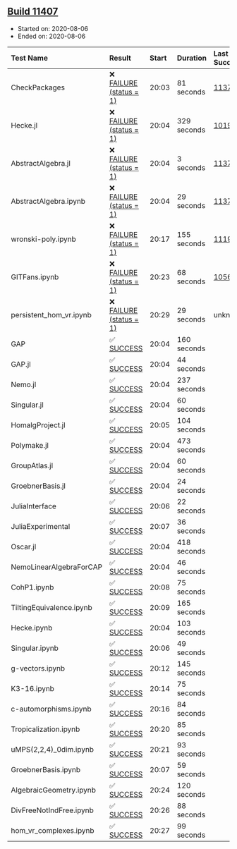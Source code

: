 ## [Build 11407](https://oscarci.mathematik.uni-kl.de/job/oscar/11407/)

* Started on: 2020-08-06
* Ended on: 2020-08-06

| Test Name    | Result | Start | Duration | Last Success | First Failure |
|:-------------|:-------|:------|:---------|:-------------|:--------------|
| CheckPackages | ❌ [FAILURE (status = 1)](https://oscarci.mathematik.uni-kl.de/job/oscar/11407/artifact/logs/build-11407/CheckPackages.log) | 20:03 | 81 seconds | [11376](https://oscarci.mathematik.uni-kl.de/job/oscar/11376/) | [11377](https://oscarci.mathematik.uni-kl.de/job/oscar/11377/) |
| Hecke.jl | ❌ [FAILURE (status = 1)](https://oscarci.mathematik.uni-kl.de/job/oscar/11407/artifact/logs/build-11407/Hecke.jl.log) | 20:04 | 329 seconds | [10197](https://oscarci.mathematik.uni-kl.de/job/oscar/10197/) | [10198](https://oscarci.mathematik.uni-kl.de/job/oscar/10198/) |
| AbstractAlgebra.jl | ❌ [FAILURE (status = 1)](https://oscarci.mathematik.uni-kl.de/job/oscar/11407/artifact/logs/build-11407/AbstractAlgebra.jl.log) | 20:04 | 3 seconds | [11376](https://oscarci.mathematik.uni-kl.de/job/oscar/11376/) | [11377](https://oscarci.mathematik.uni-kl.de/job/oscar/11377/) |
| AbstractAlgebra.ipynb | ❌ [FAILURE (status = 1)](https://oscarci.mathematik.uni-kl.de/job/oscar/11407/artifact/logs/build-11407/AbstractAlgebra.ipynb.log) | 20:04 | 29 seconds | [11376](https://oscarci.mathematik.uni-kl.de/job/oscar/11376/) | [11377](https://oscarci.mathematik.uni-kl.de/job/oscar/11377/) |
| wronski-poly.ipynb | ❌ [FAILURE (status = 1)](https://oscarci.mathematik.uni-kl.de/job/oscar/11407/artifact/logs/build-11407/wronski-poly.ipynb.log) | 20:17 | 155 seconds | [11192](https://oscarci.mathematik.uni-kl.de/job/oscar/11192/) | [11193](https://oscarci.mathematik.uni-kl.de/job/oscar/11193/) |
| GITFans.ipynb | ❌ [FAILURE (status = 1)](https://oscarci.mathematik.uni-kl.de/job/oscar/11407/artifact/logs/build-11407/GITFans.ipynb.log) | 20:23 | 68 seconds | [10566](https://oscarci.mathematik.uni-kl.de/job/oscar/10566/) | [10567](https://oscarci.mathematik.uni-kl.de/job/oscar/10567/) |
| persistent_hom_vr.ipynb | ❌ [FAILURE (status = 1)](https://oscarci.mathematik.uni-kl.de/job/oscar/11407/artifact/logs/build-11407/persistent_hom_vr.ipynb.log) | 20:29 | 29 seconds | unknown | unknown |
| GAP | ✅ [SUCCESS](https://oscarci.mathematik.uni-kl.de/job/oscar/11407/artifact/logs/build-11407/GAP.log) | 20:04 | 160 seconds |  |  |
| GAP.jl | ✅ [SUCCESS](https://oscarci.mathematik.uni-kl.de/job/oscar/11407/artifact/logs/build-11407/GAP.jl.log) | 20:04 | 44 seconds |  |  |
| Nemo.jl | ✅ [SUCCESS](https://oscarci.mathematik.uni-kl.de/job/oscar/11407/artifact/logs/build-11407/Nemo.jl.log) | 20:04 | 237 seconds |  |  |
| Singular.jl | ✅ [SUCCESS](https://oscarci.mathematik.uni-kl.de/job/oscar/11407/artifact/logs/build-11407/Singular.jl.log) | 20:04 | 60 seconds |  |  |
| HomalgProject.jl | ✅ [SUCCESS](https://oscarci.mathematik.uni-kl.de/job/oscar/11407/artifact/logs/build-11407/HomalgProject.jl.log) | 20:05 | 104 seconds |  |  |
| Polymake.jl | ✅ [SUCCESS](https://oscarci.mathematik.uni-kl.de/job/oscar/11407/artifact/logs/build-11407/Polymake.jl.log) | 20:04 | 473 seconds |  |  |
| GroupAtlas.jl | ✅ [SUCCESS](https://oscarci.mathematik.uni-kl.de/job/oscar/11407/artifact/logs/build-11407/GroupAtlas.jl.log) | 20:04 | 60 seconds |  |  |
| GroebnerBasis.jl | ✅ [SUCCESS](https://oscarci.mathematik.uni-kl.de/job/oscar/11407/artifact/logs/build-11407/GroebnerBasis.jl.log) | 20:04 | 24 seconds |  |  |
| JuliaInterface | ✅ [SUCCESS](https://oscarci.mathematik.uni-kl.de/job/oscar/11407/artifact/logs/build-11407/JuliaInterface.log) | 20:06 | 22 seconds |  |  |
| JuliaExperimental | ✅ [SUCCESS](https://oscarci.mathematik.uni-kl.de/job/oscar/11407/artifact/logs/build-11407/JuliaExperimental.log) | 20:07 | 36 seconds |  |  |
| Oscar.jl | ✅ [SUCCESS](https://oscarci.mathematik.uni-kl.de/job/oscar/11407/artifact/logs/build-11407/Oscar.jl.log) | 20:04 | 418 seconds |  |  |
| NemoLinearAlgebraForCAP | ✅ [SUCCESS](https://oscarci.mathematik.uni-kl.de/job/oscar/11407/artifact/logs/build-11407/NemoLinearAlgebraForCAP.log) | 20:04 | 46 seconds |  |  |
| CohP1.ipynb | ✅ [SUCCESS](https://oscarci.mathematik.uni-kl.de/job/oscar/11407/artifact/logs/build-11407/CohP1.ipynb.log) | 20:08 | 75 seconds |  |  |
| TiltingEquivalence.ipynb | ✅ [SUCCESS](https://oscarci.mathematik.uni-kl.de/job/oscar/11407/artifact/logs/build-11407/TiltingEquivalence.ipynb.log) | 20:09 | 165 seconds |  |  |
| Hecke.ipynb | ✅ [SUCCESS](https://oscarci.mathematik.uni-kl.de/job/oscar/11407/artifact/logs/build-11407/Hecke.ipynb.log) | 20:04 | 103 seconds |  |  |
| Singular.ipynb | ✅ [SUCCESS](https://oscarci.mathematik.uni-kl.de/job/oscar/11407/artifact/logs/build-11407/Singular.ipynb.log) | 20:06 | 49 seconds |  |  |
| g-vectors.ipynb | ✅ [SUCCESS](https://oscarci.mathematik.uni-kl.de/job/oscar/11407/artifact/logs/build-11407/g-vectors.ipynb.log) | 20:12 | 145 seconds |  |  |
| K3-16.ipynb | ✅ [SUCCESS](https://oscarci.mathematik.uni-kl.de/job/oscar/11407/artifact/logs/build-11407/K3-16.ipynb.log) | 20:14 | 75 seconds |  |  |
| c-automorphisms.ipynb | ✅ [SUCCESS](https://oscarci.mathematik.uni-kl.de/job/oscar/11407/artifact/logs/build-11407/c-automorphisms.ipynb.log) | 20:16 | 84 seconds |  |  |
| Tropicalization.ipynb | ✅ [SUCCESS](https://oscarci.mathematik.uni-kl.de/job/oscar/11407/artifact/logs/build-11407/Tropicalization.ipynb.log) | 20:20 | 85 seconds |  |  |
| uMPS(2,2,4)_0dim.ipynb | ✅ [SUCCESS](https://oscarci.mathematik.uni-kl.de/job/oscar/11407/artifact/logs/build-11407/uMPS-2-2-4-_0dim.ipynb.log) | 20:21 | 93 seconds |  |  |
| GroebnerBasis.ipynb | ✅ [SUCCESS](https://oscarci.mathematik.uni-kl.de/job/oscar/11407/artifact/logs/build-11407/GroebnerBasis.ipynb.log) | 20:07 | 59 seconds |  |  |
| AlgebraicGeometry.ipynb | ✅ [SUCCESS](https://oscarci.mathematik.uni-kl.de/job/oscar/11407/artifact/logs/build-11407/AlgebraicGeometry.ipynb.log) | 20:24 | 120 seconds |  |  |
| DivFreeNotIndFree.ipynb | ✅ [SUCCESS](https://oscarci.mathematik.uni-kl.de/job/oscar/11407/artifact/logs/build-11407/DivFreeNotIndFree.ipynb.log) | 20:26 | 88 seconds |  |  |
| hom_vr_complexes.ipynb | ✅ [SUCCESS](https://oscarci.mathematik.uni-kl.de/job/oscar/11407/artifact/logs/build-11407/hom_vr_complexes.ipynb.log) | 20:27 | 99 seconds |  |  |
